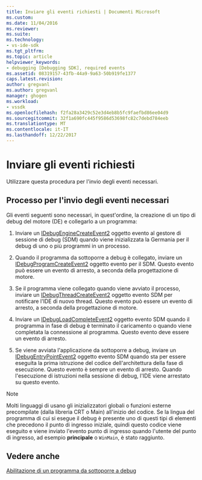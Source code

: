 ```yaml
---
title: Inviare gli eventi richiesti | Documenti Microsoft
ms.custom: 
ms.date: 11/04/2016
ms.reviewer: 
ms.suite: 
ms.technology:
- vs-ide-sdk
ms.tgt_pltfrm: 
ms.topic: article
helpviewer_keywords:
- debugging [Debugging SDK], required events
ms.assetid: 08319157-43fb-44a9-9a63-50b919fe1377
caps.latest.revision: 
author: gregvanl
ms.author: gregvanl
manager: ghogen
ms.workload:
- vssdk
ms.openlocfilehash: f2fa28a3429c52e3d4eb8b5fc9faefbd86ee04d9
ms.sourcegitcommit: 32f1a690fc445f9586d53698fc82c7debd784eeb
ms.translationtype: MT
ms.contentlocale: it-IT
ms.lasthandoff: 12/22/2017
---
```

# <a name="sending-the-required-events"></a>Inviare gli eventi richiesti
Utilizzare questa procedura per l'invio degli eventi necessari.  
  
## <a name="process-for-sending-required-events"></a>Processo per l'invio degli eventi necessari  
 Gli eventi seguenti sono necessari, in quest'ordine, la creazione di un tipo di debug del motore (DE) e collegarlo a un programma:  
  
1.  Inviare un [IDebugEngineCreateEvent2](../../extensibility/debugger/reference/idebugenginecreateevent2.md) oggetto evento al gestore di sessione di debug (SDM) quando viene inizializzata la Germania per il debug di uno o più programmi in un processo.  
  
2.  Quando il programma da sottoporre a debug è collegato, inviare un [IDebugProgramCreateEvent2](../../extensibility/debugger/reference/idebugprogramcreateevent2.md) oggetto evento per il SDM. Questo evento può essere un evento di arresto, a seconda della progettazione di motore.  
  
3.  Se il programma viene collegato quando viene avviato il processo, inviare un [IDebugThreadCreateEvent2](../../extensibility/debugger/reference/idebugthreadcreateevent2.md) oggetto evento SDM per notificare l'IDE di nuovo thread. Questo evento può essere un evento di arresto, a seconda della progettazione di motore.  
  
4.  Inviare un [IDebugLoadCompleteEvent2](../../extensibility/debugger/reference/idebugloadcompleteevent2.md) oggetto evento SDM quando il programma in fase di debug è terminato il caricamento o quando viene completata la connessione al programma. Questo evento deve essere un evento di arresto.  
  
5.  Se viene avviata l'applicazione da sottoporre a debug, inviare un [IDebugEntryPointEvent2](../../extensibility/debugger/reference/idebugentrypointevent2.md) oggetto evento SDM quando sta per essere eseguita la prima istruzione del codice dell'architettura della fase di esecuzione. Questo evento è sempre un evento di arresto. Quando l'esecuzione di istruzioni nella sessione di debug, l'IDE viene arrestato su questo evento.  
  
> [!NOTE]
>  Molti linguaggi di usano gli inizializzatori globali o funzioni esterne precompilate (dalla libreria CRT o Main) all'inizio del codice. Se la lingua del programma di cui si esegue il debug è presente uno di questi tipi di elementi che precedono il punto di ingresso iniziale, quindi questo codice viene eseguito e viene inviato l'evento punto di ingresso quando l'utente del punto di ingresso, ad esempio **principale** o `WinMain`, è stato raggiunto.  
  
## <a name="see-also"></a>Vedere anche  
 [Abilitazione di un programma da sottoporre a debug](../../extensibility/debugger/enabling-a-program-to-be-debugged.md)
